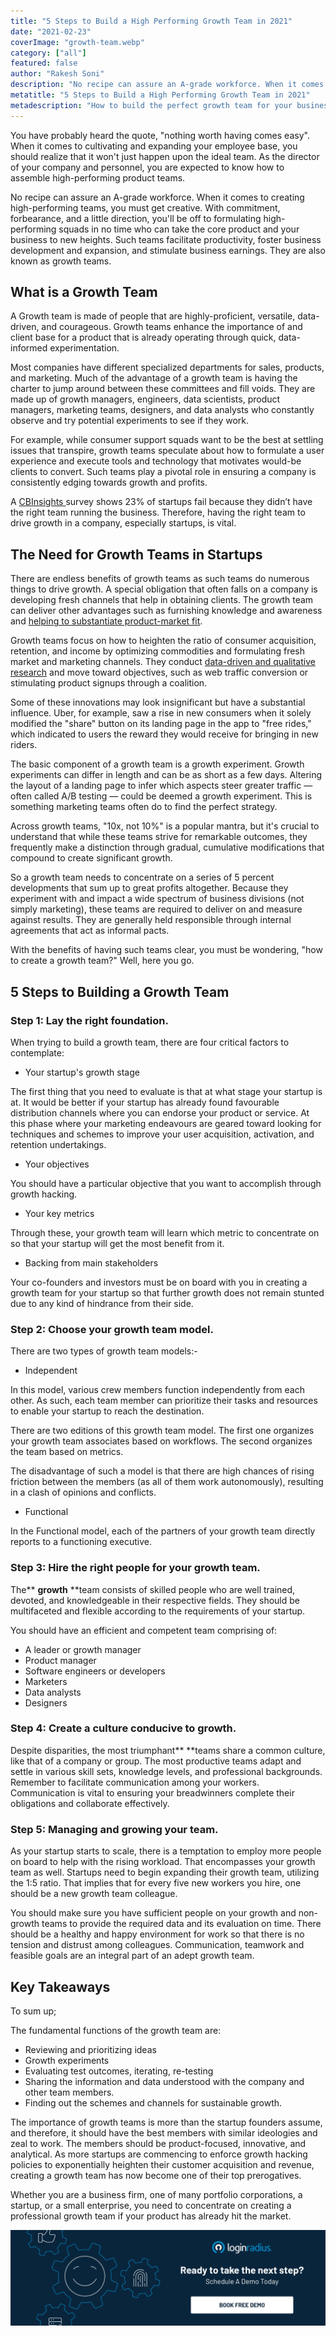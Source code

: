```yaml
---
title: "5 Steps to Build a High Performing Growth Team in 2021"
date: "2021-02-23"
coverImage: "growth-team.webp"
category: ["all"]
featured: false
author: "Rakesh Soni"
description: "No recipe can assure an A-grade workforce. When it comes to creating high-performing teams, you must get creative. With commitment, forbearance, and a little direction, you'll be off to formulating high-performing squads in no time who can take the core product and your business to new heights."
metatitle: "5 Steps to Build a High Performing Growth Team in 2021"
metadescription: "How to build the perfect growth team for your business? It should have the best members with similar ideologies and zeal to work. There’s more, find out here."
---
```



You have probably heard the quote, "nothing worth having comes easy". When it comes to cultivating and expanding your employee base, you should realize that it won't just happen upon the ideal team. As the director of your company and personnel, you are expected to know how to assemble high-performing product teams.

No recipe can assure an A-grade workforce. When it comes to creating high-performing teams, you must get creative. With commitment, forbearance, and a little direction, you'll be off to formulating high-performing squads in no time who can take the core product and your business to new heights. Such teams facilitate productivity, foster business development and expansion, and stimulate business earnings. They are also known as growth teams.


## What is a Growth Team

A Growth team is made of people that are highly-proficient, versatile, data-driven, and courageous. Growth teams enhance the importance of and client base for a product that is already operating through quick, data-informed experimentation.

Most companies have different specialized departments for sales, products, and marketing. Much of the advantage of a growth team is having the charter to jump around between these committees and fill voids. They are made up of growth managers, engineers, data scientists, product managers, marketing teams, designers, and data analysts who constantly observe and try potential experiments to see if they work.

For example, while consumer support squads want to be the best at settling issues that transpire, growth teams speculate about how to formulate a user experience and execute tools and technology that motivates would-be clients to convert. Such teams play a pivotal role in ensuring a company is consistently edging towards growth and profits.

A [CBInsights ](https://www.cbinsights.com/research/startup-failure-reasons-top/)survey shows 23% of startups fail because they didn’t have the right team running the business. Therefore, having the right team to drive growth in a company, especially startups, is vital.


## The Need for Growth Teams in Startups

There are endless benefits of growth teams as such teams do numerous things to drive growth. A special obligation that often falls on a company is developing fresh channels that help in obtaining clients. The growth team can deliver other advantages such as furnishing knowledge and awareness and [helping to substantiate product-market fit](https://www.loginradius.com/blog/fuel/2021/01/engineering-as-marketing/).

Growth teams focus on how to heighten the ratio of consumer acquisition, retention, and income by optimizing commodities and formulating fresh market and marketing channels. They conduct [data-driven and qualitative research](https://www.loginradius.com/blog/fuel/2021/01/360-degree-growth-data-driven/) and move toward objectives, such as web traffic conversion or stimulating product signups through a coalition.

Some of these innovations may look insignificant but have a substantial influence. Uber, for example, saw a rise in new consumers when it solely modified the "share" button on its landing page in the app to "free rides," which indicated to users the reward they would receive for bringing in new riders.

The basic component of a growth team is a growth experiment. Growth experiments can differ in length and can be as short as a few days. Altering the layout of a landing page to infer which aspects steer greater traffic — often called A/B testing — could be deemed a growth experiment. This is something marketing teams often do to find the perfect strategy.

Across growth teams, "10x, not 10%" is a popular mantra, but it's crucial to understand that while these teams strive for remarkable outcomes, they frequently make a distinction through gradual, cumulative modifications that compound to create significant growth. 

So a  growth team needs to concentrate on a series of 5 percent developments that sum up to great profits altogether. Because they experiment with and impact a wide spectrum of business divisions (not simply marketing), these teams are required to deliver on and measure against results. They are generally held responsible through internal agreements that act as informal pacts. 

With the benefits of having such teams clear, you must be wondering, "how to create a growth team?" Well, here you go. 


## 5 Steps to Building a Growth Team


### Step 1: Lay the right foundation.

When trying to build a growth team, there are four critical factors to contemplate:



*   Your startup's growth stage

The first thing that you need to evaluate is that at what stage your startup is at. It would be better if your startup has already found favourable distribution channels where you can endorse your product or service. At this phase where your marketing endeavours are geared toward looking for techniques and schemes to improve your user acquisition, activation, and retention undertakings.



*    Your objectives 

You should have a particular objective that you want to accomplish through growth hacking.



*   Your key metrics

Through these, your growth team will learn which metric to concentrate on so that your startup will get the most benefit from it.



*   Backing from main stakeholders

Your co-founders and investors must be on board with you in creating a growth team for your startup so that further growth does not remain stunted due to any kind of hindrance from their side.


### Step 2: Choose your growth team model.

There are two types of growth team models:-



*   Independent 

In this model, various crew members function independently from each other. As such, each team member can prioritize their tasks and resources to enable your startup to reach the destination.

There are two editions of this growth team model. The first one organizes your growth team associates based on workflows. The second organizes the team based on metrics.

The disadvantage of such a model is that there are high chances of rising friction between the members (as all of them work autonomously), resulting in a clash of opinions and conflicts.



*   Functional

In the Functional model, each of the partners of your growth team directly reports to a functioning executive.


### Step 3: Hire the right people for your growth team.

The** **growth** **team consists of skilled people who are well trained, devoted, and knowledgeable in their respective fields. They should be multifaceted and flexible according to the requirements of your startup.

You should have an efficient and competent team comprising of:



*   A leader or growth manager 
*   Product manager
*   Software engineers or developers
*   Marketers
*   Data analysts
*   Designers


### Step 4: Create a culture conducive to growth.

Despite disparities, the most triumphant** **teams share a common culture, like that of a company or group. The most productive teams adapt and settle in various skill sets, knowledge levels, and professional backgrounds. Remember to facilitate communication among your workers. Communication is vital to ensuring your breadwinners complete their obligations and collaborate effectively.


### Step 5: Managing and growing your team.

As your startup starts to scale, there is a temptation to employ more people on board to help with the rising workload. That encompasses your growth team as well. Startups need to begin expanding their growth team, utilizing the 1:5 ratio. That implies that for every five new workers you hire, one should be a new growth team colleague.

You should make sure you have sufficient people on your growth and non-growth teams to provide the required data and its evaluation on time. There should be a healthy and happy environment for work so that there is no tension and distrust among colleagues. Communication, teamwork and feasible goals are an integral part of an adept growth team.


## Key Takeaways

To sum up;

The fundamental functions of the growth team are:



*   Reviewing and prioritizing ideas
*   Growth experiments
*   Evaluating test outcomes, iterating, re-testing
*   Sharing the information and data understood with the company and other team members.
*   Finding out the schemes and channels for sustainable growth.

The importance of growth teams is more than the startup founders assume, and therefore, it should have the best members with similar ideologies and zeal to work. The members should be product-focused, innovative, and analytical. As more startups are commencing to enforce growth hacking policies to exponentially heighten their customer acquisition and revenue, creating a growth team has now become one of their top prerogatives. 

Whether you are a business firm, one of many portfolio corporations, a startup, or a small enterprise, you need to concentrate on creating a professional growth team if your product has already hit the market.


[![book-a-demo-loginradius](../../assets/book-a-demo-loginradius.webp)](https://www.loginradius.com/contact-us?utm_source=blog&utm_medium=web&utm_campaign=high-performing-growth-team)
